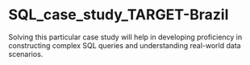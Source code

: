 # SQL_case_study_TARGET-Brazil
Solving this particular case study will help in developing proficiency in constructing complex SQL queries and understanding real-world data scenarios.
